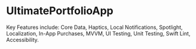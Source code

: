 # UltimatePortfolioApp



Key Features include: Core Data, Haptics, Local Notifications, Spotlight, Localization, In-App Purchases, MVVM, UI Testing, Unit Testing, Swift Lint, Accessibility.
